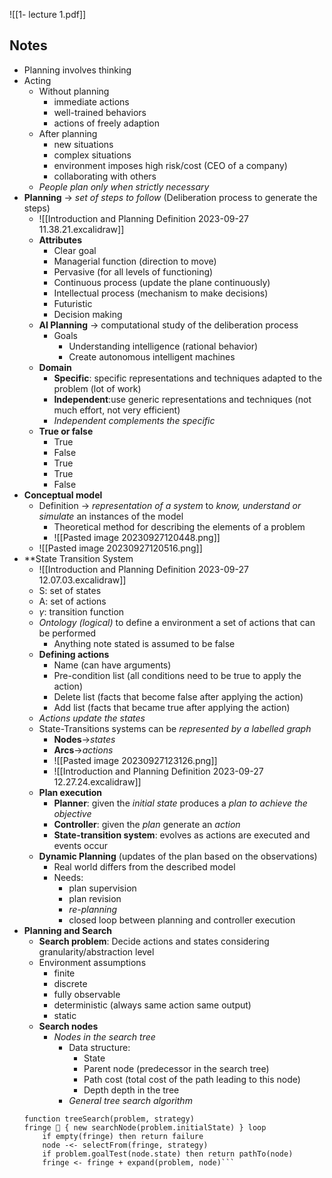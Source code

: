 ![[1- lecture 1.pdf]]

## Notes

- Planning involves thinking
- Acting 
	- Without planning
		- immediate actions
		- well-trained behaviors
		- actions of freely adaption
	- After planning
		- new situations
		- complex situations
		- environment imposes high risk/cost (CEO of a company)
		- collaborating with others
	- *People plan only when strictly necessary*
- **Planning** -> *set of steps to follow* (Deliberation process to generate the steps)
	- ![[Introduction and Planning Definition 2023-09-27 11.38.21.excalidraw]]
	- **Attributes**
		- Clear goal
		- Managerial function (direction to move)
		- Pervasive (for all levels of functioning)
		- Continuous process (update the plane continuously)
		- Intellectual process (mechanism to make decisions)
		- Futuristic
		- Decision making
	- **AI Planning** -> computational study of the deliberation process
		- Goals
			- Understanding intelligence (rational behavior)
			- Create autonomous intelligent machines
	- **Domain**
		- **Specific**: specific representations and techniques adapted to the problem (lot of work)
		- **Independent**:use generic representations and techniques (not much effort, not very efficient)
		- *Independent complements the specific*
	- **True or false**
		- True
		- False
		- True
		- True
		- False
- **Conceptual model**
	- Definition -> *representation of a system* to *know, understand or simulate* an instances of the model
		- Theoretical method for describing the elements of a problem
		- ![[Pasted image 20230927120448.png]]
	- ![[Pasted image 20230927120516.png]]
- **State Transition System
	- ![[Introduction and Planning Definition 2023-09-27 12.07.03.excalidraw]]
	- S: set of states
	- A: set of actions
	- $\gamma$: transition function
	- *Ontology (logical)* to define a environment a set of actions that can be performed
		- Anything note stated is assumed to be false
	- **Defining actions**
		- Name (can have arguments)
		- Pre-condition list (all conditions need to be true to apply the action)
		- Delete list (facts that become false after applying the action)
		- Add list (facts that became true after applying the action)
	- *Actions update the states*
	- State-Transitions systems can be *represented by a labelled graph*
		- **Nodes**->*states*
		- **Arcs**->*actions*
		- ![[Pasted image 20230927123126.png]]
		- ![[Introduction and Planning Definition 2023-09-27 12.27.24.excalidraw]]
	- **Plan execution**
		- **Planner**: given the *initial state* produces a *plan to achieve the objective*
		- **Controller**: given the *plan* generate an *action*
		- **State-transition system**: evolves as actions are executed and events occur
	- **Dynamic Planning** (updates of the plan based on the observations)
		- Real world differs from the described model
		- Needs:
			- plan supervision
			- plan revision
			- *re-planning*
			- closed loop between planning and controller execution
- **Planning and Search**
	- **Search problem**: Decide actions and states considering granularity/abstraction level
	- Environment assumptions
		- finite
		- discrete
		- fully observable
		- deterministic (always same action same output)
		- static
	- **Search nodes**
		- *Nodes in the search tree*
			- Data structure:
				- State
				- Parent node (predecessor in the search tree)
				- Path cost (total cost of the path leading to this node)
				- Depth depth in the tree
			- *General tree search algorithm*
	```
	function treeSearch(problem, strategy) 
	fringe  { new searchNode(problem.initialState) } loop 
		if empty(fringe) then return failure
		node -<- selectFrom(fringe, strategy) 
		if problem.goalTest(node.state) then return pathTo(node) 
		fringe <- fringe + expand(problem, node)```
```

